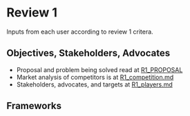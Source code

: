 # Review 1

Inputs from each user according to review 1 critera.

## Objectives, Stakeholders, Advocates

- Proposal and problem being solved read at [R1_PROPOSAL](./r1_proposal.md)
- Market analysis of competitors is at [R1_competition.md](./r1_comp.md)
- Stakeholders, advocates, and targets at [R1_players.md](./r1_players.md)

## Frameworks